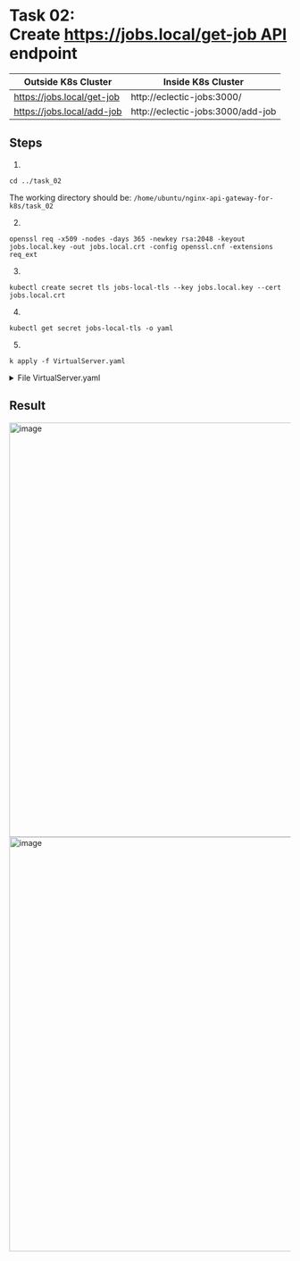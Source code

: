 # Task 02: Create https://jobs.local/get-job API endpoint

|Outside K8s Cluster|Inside K8s Cluster|
|---|---|
|https://jobs.local/get-job|http://eclectic-jobs:3000/|
|https://jobs.local/add-job|http://eclectic-jobs:3000/add-job|


## Steps

1.
```
cd ../task_02
```
The working directory should be: `/home/ubuntu/nginx-api-gateway-for-k8s/task_02`

2.
```
openssl req -x509 -nodes -days 365 -newkey rsa:2048 -keyout jobs.local.key -out jobs.local.crt -config openssl.cnf -extensions req_ext
```

3.
```
kubectl create secret tls jobs-local-tls --key jobs.local.key --cert jobs.local.crt
```

4.
```
kubectl get secret jobs-local-tls -o yaml
```

5.
```
k apply -f VirtualServer.yaml
```

<details>
  <summary>File VirtualServer.yaml</summary>

``` yaml
apiVersion: k8s.nginx.org/v1
kind: VirtualServer
metadata:
  name: my-virtualserver
  namespace: default
spec:
  host: jobs.local
  tls:
    secret: jobs-local-tls # replace with your actual secret name
    redirect:
      enable: true       # Enable automatic HTTP to HTTPS redirection
      code: 301          # Redirect with HTTP status code 301 (Moved Permanently)
      basedOn: scheme    # Redirect based on the scheme of the request
  upstreams:
    - name: eclectic-jobs-upstream
      service: eclectic-jobs
      port: 3000
  routes:
    - path: /get-job
      action:
        proxy:
          upstream: eclectic-jobs-upstream
          rewritePath: /
    - path: /add-job
      action:
        pass: eclectic-jobs-upstream
```

</details>

## Result

<img width="743" alt="image" src="https://github.com/user-attachments/assets/73ca8a68-b067-4438-b9ad-b4a6048f8b46">
<img width="743" alt="image" src="https://github.com/user-attachments/assets/a9f59d22-2452-491a-b1b5-4cc98e80f231">

